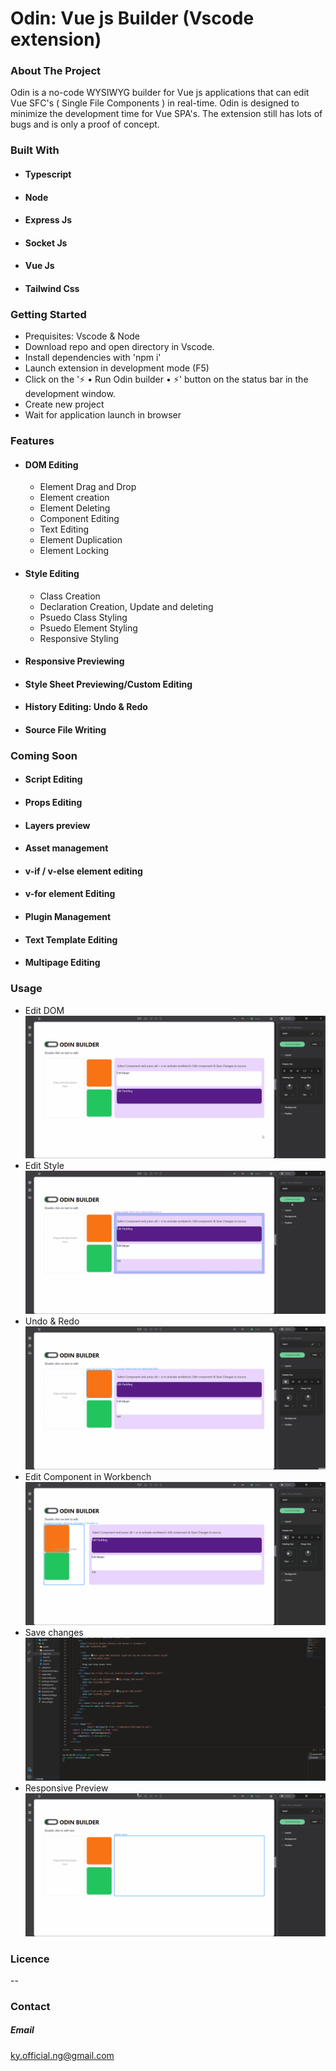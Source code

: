 # Odin: Vue js Builder (Vscode extension)

### About The Project 

 Odin is a no-code WYSIWYG  builder for Vue js applications that can edit Vue SFC's ( Single File Components ) in real-time. Odin is designed to minimize the development time for Vue SPA's. The extension still has lots of bugs and is only a proof of concept.
 
### Built With

- #### Typescript
- #### Node
- #### Express Js
- #### Socket Js
- #### Vue Js
- #### Tailwind Css


### Getting Started
-   Prequisites: Vscode & Node
-   Download repo and open directory in Vscode.
-   Install dependencies with 'npm i'
-   Launch extension in development mode (F5)
-   Click on the '⚡ • Run Odin builder • ⚡' button on the status bar in the development window.
-   Create new project
-   Wait for application launch in browser

### Features
- #### DOM Editing
    - Element Drag and Drop
    - Element creation
    - Element Deleting
    - Component Editing
    - Text Editing
    - Element Duplication
    - Element Locking
- #### Style Editing
    - Class Creation
    - Declaration Creation, Update and deleting
    - Psuedo Class Styling
    - Psuedo Element Styling
    - Responsive Styling
- #### Responsive Previewing 
- #### Style Sheet Previewing/Custom Editing
- #### History Editing: Undo & Redo
- #### Source File Writing

### Coming Soon
- #### Script Editing
- #### Props Editing
- #### Layers preview
- #### Asset management
- #### v-if / v-else element editing
- #### v-for element Editing
- #### Plugin Management
- #### Text Template Editing
- #### Multipage Editing

### Usage
- Edit DOM
 ![Editing the DOM](usageImgs/dng.gif?raw=true "Title")
- Edit Style
 ![Editing the Style](usageImgs/style.gif?raw=true "Title")
- Undo & Redo
 ![Editing the History](usageImgs/history.gif?raw=true "Title")
- Edit Component in Workbench
 ![Editing the Component](usageImgs/workbench.gif?raw=true "Title")
- Save changes
 ![Editing the Source](usageImgs/save.gif?raw=true "Title")
- Responsive Preview
 ![Responsive preview](usageImgs/responsive.gif?raw=true "Title")


### Licence
--

### Contact
##### Email
ky.official.ng@gmail.com
